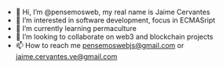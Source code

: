 - 👋 Hi, I’m @pensemosweb, my real name is Jaime Cervantes
- 👀 I’m interested in software development, focus in ECMASript
- 🌱 I’m currently learning permaculture
- 💞️ I’m looking to collaborate on web3 and blockchain projects
- 📫 How to reach me pensemoswebjs@gmail.com or jaime.cervantes.ve@gmail.com

<!---
pensemosweb/pensemosweb is a ✨ special ✨ repository because its `README.md` (this file) appears on your GitHub profile.
You can click the Preview link to take a look at your changes.
--->
